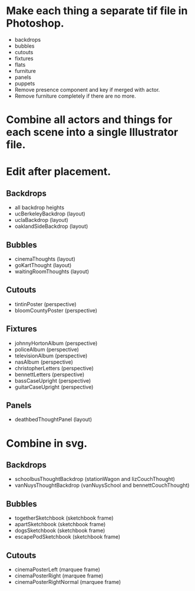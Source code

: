 # Make each thing a separate tif file in Photoshop.
* backdrops
* bubbles
* cutouts
* fixtures
* flats
* furniture
* panels
* puppets
* Remove presence component and key if merged with actor.
* Remove furniture completely if there are no more.

# Combine all actors and things for each scene into a single Illustrator file.

# Edit after placement.

## Backdrops
* all backdrop heights
* ucBerkeleyBackdrop (layout)
* uclaBackdrop (layout)
* oaklandSideBackdrop (layout)

## Bubbles
* cinemaThoughts (layout)
* goKartThought (layout)
* waitingRoomThoughts (layout)

## Cutouts
* tintinPoster (perspective)
* bloomCountyPoster (perspective)

## Fixtures
* johnnyHortonAlbum (perspective)
* policeAlbum (perspective)
* televisionAlbum (perspective)
* nasAlbum (perspective)
* christopherLetters (perspective)
* bennettLetters (perspective)
* bassCaseUpright (perspective)
* guitarCaseUpright (perspective)

## Panels
* deathbedThoughtPanel (layout)

# Combine in svg.

## Backdrops
* schoolbusThoughtBackdrop (stationWagon and lizCouchThought)
* vanNuysThoughtBackdrop (vanNuysSchool and bennettCouchThought)

## Bubbles
* togetherSketchbook (sketchbook frame)
* apartSketchbook (sketchbook frame)
* dogsSketchbook (sketchbook frame)
* escapePodSketchbook (sketchbook frame)

## Cutouts
* cinemaPosterLeft (marquee frame)
* cinemaPosterRight (marquee frame)
* cinemaPosterRightNormal (marquee frame)
